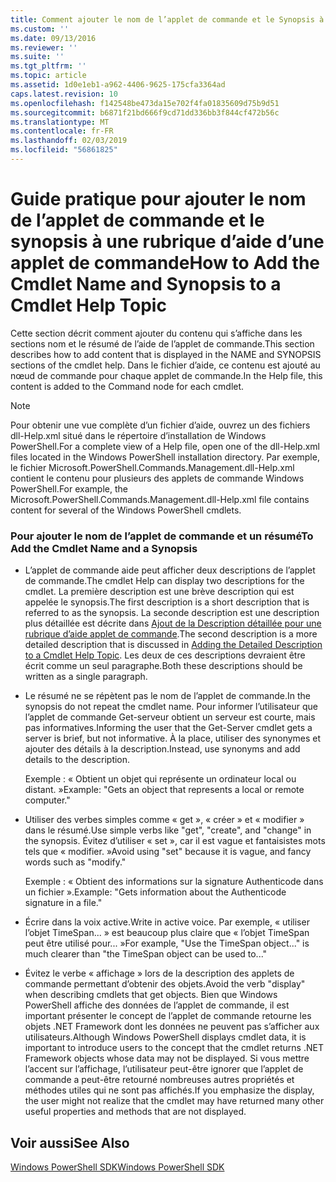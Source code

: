 ```yaml
---
title: Comment ajouter le nom de l’applet de commande et le Synopsis à une rubrique d’aide applet de commande | Microsoft Docs
ms.custom: ''
ms.date: 09/13/2016
ms.reviewer: ''
ms.suite: ''
ms.tgt_pltfrm: ''
ms.topic: article
ms.assetid: 1d0e1eb1-a962-4406-9625-175cfa3364ad
caps.latest.revision: 10
ms.openlocfilehash: f142548be473da15e702f4fa01835609d75b9d51
ms.sourcegitcommit: b6871f21bd666f9cd71dd336bb3f844cf472b56c
ms.translationtype: MT
ms.contentlocale: fr-FR
ms.lasthandoff: 02/03/2019
ms.locfileid: "56861825"
---
```

# <a name="how-to-add-the-cmdlet-name-and-synopsis-to-a-cmdlet-help-topic"></a><span data-ttu-id="47d49-102">Guide pratique pour ajouter le nom de l’applet de commande et le synopsis à une rubrique d’aide d’une applet de commande</span><span class="sxs-lookup"><span data-stu-id="47d49-102">How to Add the Cmdlet Name and Synopsis to a Cmdlet Help Topic</span></span>

<span data-ttu-id="47d49-103">Cette section décrit comment ajouter du contenu qui s’affiche dans les sections nom et le résumé de l’aide de l’applet de commande.</span><span class="sxs-lookup"><span data-stu-id="47d49-103">This section describes how to add content that is displayed in the NAME and SYNOPSIS sections of the cmdlet help.</span></span> <span data-ttu-id="47d49-104">Dans le fichier d’aide, ce contenu est ajouté au nœud de commande pour chaque applet de commande.</span><span class="sxs-lookup"><span data-stu-id="47d49-104">In the Help file, this content is added to the Command node for each cmdlet.</span></span>

> [!NOTE]
> <span data-ttu-id="47d49-105">Pour obtenir une vue complète d’un fichier d’aide, ouvrez un des fichiers dll-Help.xml situé dans le répertoire d’installation de Windows PowerShell.</span><span class="sxs-lookup"><span data-stu-id="47d49-105">For a complete view of a Help file, open one of the dll-Help.xml files located in the Windows PowerShell installation directory.</span></span> <span data-ttu-id="47d49-106">Par exemple, le fichier Microsoft.PowerShell.Commands.Management.dll-Help.xml contient le contenu pour plusieurs des applets de commande Windows PowerShell.</span><span class="sxs-lookup"><span data-stu-id="47d49-106">For example, the Microsoft.PowerShell.Commands.Management.dll-Help.xml file contains content for several of the Windows PowerShell cmdlets.</span></span>

### <a name="to-add-the-cmdlet-name-and-a-synopsis"></a><span data-ttu-id="47d49-107">Pour ajouter le nom de l’applet de commande et un résumé</span><span class="sxs-lookup"><span data-stu-id="47d49-107">To Add the Cmdlet Name and a Synopsis</span></span>

- <span data-ttu-id="47d49-108">L’applet de commande aide peut afficher deux descriptions de l’applet de commande.</span><span class="sxs-lookup"><span data-stu-id="47d49-108">The cmdlet Help can display two descriptions for the cmdlet.</span></span> <span data-ttu-id="47d49-109">La première description est une brève description qui est appelée le synopsis.</span><span class="sxs-lookup"><span data-stu-id="47d49-109">The first description is a short description that is referred to as the synopsis.</span></span> <span data-ttu-id="47d49-110">La seconde description est une description plus détaillée est décrite dans [Ajout de la Description détaillée pour une rubrique d’aide applet de commande](./how-to-add-a-cmdlet-description.md).</span><span class="sxs-lookup"><span data-stu-id="47d49-110">The second description is a more detailed description that is discussed in [Adding the Detailed Description to a Cmdlet Help Topic](./how-to-add-a-cmdlet-description.md).</span></span> <span data-ttu-id="47d49-111">Les deux de ces descriptions devraient être écrit comme un seul paragraphe.</span><span class="sxs-lookup"><span data-stu-id="47d49-111">Both these descriptions should be written as a single paragraph.</span></span>

- <span data-ttu-id="47d49-112">Le résumé ne se répètent pas le nom de l’applet de commande.</span><span class="sxs-lookup"><span data-stu-id="47d49-112">In the synopsis do not repeat the cmdlet name.</span></span> <span data-ttu-id="47d49-113">Pour informer l’utilisateur que l’applet de commande Get-serveur obtient un serveur est courte, mais pas informatives.</span><span class="sxs-lookup"><span data-stu-id="47d49-113">Informing the user that the Get-Server cmdlet gets a server is brief, but not informative.</span></span> <span data-ttu-id="47d49-114">À la place, utiliser des synonymes et ajouter des détails à la description.</span><span class="sxs-lookup"><span data-stu-id="47d49-114">Instead, use synonyms and add details to the description.</span></span>

  <span data-ttu-id="47d49-115">Exemple : « Obtient un objet qui représente un ordinateur local ou distant. »</span><span class="sxs-lookup"><span data-stu-id="47d49-115">Example: "Gets an object that represents a local or remote computer."</span></span>

- <span data-ttu-id="47d49-116">Utiliser des verbes simples comme « get », « créer » et « modifier » dans le résumé.</span><span class="sxs-lookup"><span data-stu-id="47d49-116">Use simple verbs like "get", "create", and "change" in the synopsis.</span></span> <span data-ttu-id="47d49-117">Évitez d’utiliser « set », car il est vague et fantaisistes mots tels que « modifier. »</span><span class="sxs-lookup"><span data-stu-id="47d49-117">Avoid using "set" because it is vague, and fancy words such as "modify."</span></span>

  <span data-ttu-id="47d49-118">Exemple : « Obtient des informations sur la signature Authenticode dans un fichier ».</span><span class="sxs-lookup"><span data-stu-id="47d49-118">Example: "Gets information about the Authenticode signature in a file."</span></span>

- <span data-ttu-id="47d49-119">Écrire dans la voix active.</span><span class="sxs-lookup"><span data-stu-id="47d49-119">Write in active voice.</span></span> <span data-ttu-id="47d49-120">Par exemple, « utiliser l’objet TimeSpan... » est beaucoup plus claire que « l’objet TimeSpan peut être utilisé pour... »</span><span class="sxs-lookup"><span data-stu-id="47d49-120">For example, "Use the TimeSpan object..." is much clearer than "the TimeSpan object can be used to..."</span></span>

- <span data-ttu-id="47d49-121">Évitez le verbe « affichage » lors de la description des applets de commande permettant d’obtenir des objets.</span><span class="sxs-lookup"><span data-stu-id="47d49-121">Avoid the verb "display" when describing cmdlets that get objects.</span></span> <span data-ttu-id="47d49-122">Bien que Windows PowerShell affiche des données de l’applet de commande, il est important présenter le concept de l’applet de commande retourne les objets .NET Framework dont les données ne peuvent pas s’afficher aux utilisateurs.</span><span class="sxs-lookup"><span data-stu-id="47d49-122">Although Windows PowerShell displays cmdlet data, it is important to introduce users to the concept that the cmdlet returns .NET Framework objects whose data may not be displayed.</span></span> <span data-ttu-id="47d49-123">Si vous mettre l’accent sur l’affichage, l’utilisateur peut-être ignorer que l’applet de commande a peut-être retourné nombreuses autres propriétés et méthodes utiles qui ne sont pas affichés.</span><span class="sxs-lookup"><span data-stu-id="47d49-123">If you emphasize the display, the user might not realize that the cmdlet may have returned many other useful properties and methods that are not displayed.</span></span>

## <a name="see-also"></a><span data-ttu-id="47d49-124">Voir aussi</span><span class="sxs-lookup"><span data-stu-id="47d49-124">See Also</span></span>

 [<span data-ttu-id="47d49-125">Windows PowerShell SDK</span><span class="sxs-lookup"><span data-stu-id="47d49-125">Windows PowerShell SDK</span></span>](../windows-powershell-reference.md)